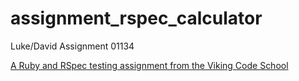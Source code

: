 # assignment_rspec_calculator
Luke/David Assignment
01134

[A Ruby and RSpec testing assignment from the Viking Code School](http://www.vikingcodeschool.com)
